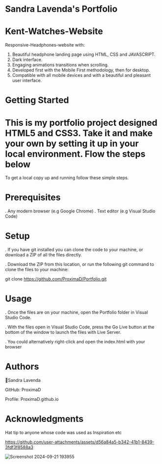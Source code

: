 # Sandra Lavenda's Portfolio

# Kent-Watches-Website

Responsive-Headphones-website with:
1. Beautiful headphone landing page using HTML, CSS and JAVASCRIPT. 
2. Dark interface. 
3. Engaging animations transitions when scrolling. 
4. Developed first with the Mobile First methodology, then for desktop. 
5. Compatible with all mobile devices and with a beautiful and pleasant user interface.

# Getting Started 

# This is my portfolio project designed HTML5 and CSS3. Take it and make your own by setting it up in your local environment. Flow the steps below

To get a local copy up and running follow these simple steps.

# Prerequisites

. Any modern browser (e.g Google Chrome)
. Text editor (e.g Visual Studio Code)

# Setup

. If you have git installed you can clone the code to your machine, or download a ZIP of all the files directly.

. Download the ZIP from this location, or run the following git command to clone the files to your machine:

git clone https://github.com/ProximaD/Portfolio.git

# Usage

. Once the files are on your machine, open the Portfolio folder in Visual Studio Code.

. With the files open in Visual Studio Code, press the Go Live button at the bottom of the window to launch the files with Live Server.

. You could alternatively right-click and open the index.html with your browser

# Authors

👤Sandra Lavenda

GitHub: ProximaD

Profile: ProximaD.github.io

# Acknowledgments

Hat tip to anyone whose code was used as Inspiration etc







https://github.com/user-attachments/assets/d56a84a5-b342-41b1-8439-3fdf3f8588a3


![Screenshot 2024-09-21 193955](https://github.com/user-attachments/assets/32566810-2c5f-455a-8294-00509c1f110a)


